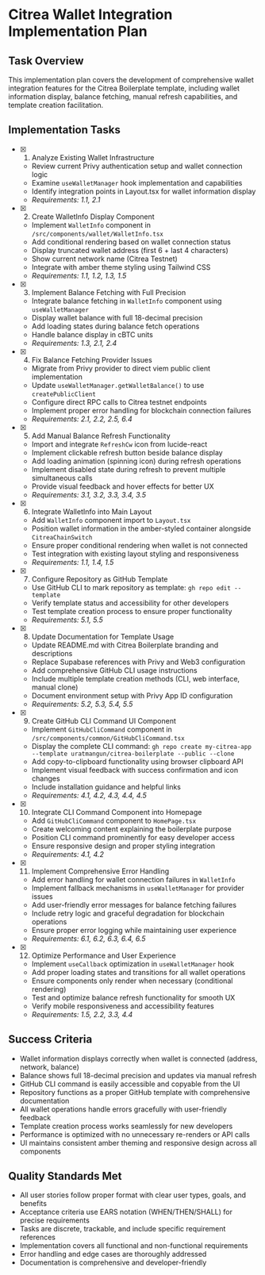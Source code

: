 # Citrea Wallet Integration Implementation Plan

## Task Overview
This implementation plan covers the development of comprehensive wallet integration features for the Citrea Boilerplate template, including wallet information display, balance fetching, manual refresh capabilities, and template creation facilitation.

## Implementation Tasks

- [x] 1. Analyze Existing Wallet Infrastructure
  - Review current Privy authentication setup and wallet connection logic
  - Examine `useWalletManager` hook implementation and capabilities
  - Identify integration points in Layout.tsx for wallet information display
  - _Requirements: 1.1, 2.1_

- [x] 2. Create WalletInfo Display Component
  - Implement `WalletInfo` component in `/src/components/wallet/WalletInfo.tsx`
  - Add conditional rendering based on wallet connection status
  - Display truncated wallet address (first 6 + last 4 characters)
  - Show current network name (Citrea Testnet)
  - Integrate with amber theme styling using Tailwind CSS
  - _Requirements: 1.1, 1.2, 1.3, 1.5_

- [x] 3. Implement Balance Fetching with Full Precision
  - Integrate balance fetching in `WalletInfo` component using `useWalletManager`
  - Display wallet balance with full 18-decimal precision
  - Add loading states during balance fetch operations
  - Handle balance display in cBTC units
  - _Requirements: 1.3, 2.1, 2.4_

- [x] 4. Fix Balance Fetching Provider Issues
  - Migrate from Privy provider to direct viem public client implementation
  - Update `useWalletManager.getWalletBalance()` to use `createPublicClient`
  - Configure direct RPC calls to Citrea testnet endpoints
  - Implement proper error handling for blockchain connection failures
  - _Requirements: 2.1, 2.2, 2.5, 6.4_

- [x] 5. Add Manual Balance Refresh Functionality
  - Import and integrate `RefreshCw` icon from lucide-react
  - Implement clickable refresh button beside balance display
  - Add loading animation (spinning icon) during refresh operations
  - Implement disabled state during refresh to prevent multiple simultaneous calls
  - Provide visual feedback and hover effects for better UX
  - _Requirements: 3.1, 3.2, 3.3, 3.4, 3.5_

- [x] 6. Integrate WalletInfo into Main Layout
  - Add `WalletInfo` component import to `Layout.tsx`
  - Position wallet information in the amber-styled container alongside `CitreaChainSwitch`
  - Ensure proper conditional rendering when wallet is not connected
  - Test integration with existing layout styling and responsiveness
  - _Requirements: 1.1, 1.4, 1.5_

- [x] 7. Configure Repository as GitHub Template
  - Use GitHub CLI to mark repository as template: `gh repo edit --template`
  - Verify template status and accessibility for other developers
  - Test template creation process to ensure proper functionality
  - _Requirements: 5.1, 5.5_

- [x] 8. Update Documentation for Template Usage
  - Update README.md with Citrea Boilerplate branding and descriptions
  - Replace Supabase references with Privy and Web3 configuration
  - Add comprehensive GitHub CLI usage instructions
  - Include multiple template creation methods (CLI, web interface, manual clone)
  - Document environment setup with Privy App ID configuration
  - _Requirements: 5.2, 5.3, 5.4, 5.5_

- [x] 9. Create GitHub CLI Command UI Component
  - Implement `GitHubCliCommand` component in `/src/components/common/GitHubCliCommand.tsx`
  - Display the complete CLI command: `gh repo create my-citrea-app --template uratmangun/citrea-boilerplate --public --clone`
  - Add copy-to-clipboard functionality using browser clipboard API
  - Implement visual feedback with success confirmation and icon changes
  - Include installation guidance and helpful links
  - _Requirements: 4.1, 4.2, 4.3, 4.4, 4.5_

- [x] 10. Integrate CLI Command Component into Homepage
  - Add `GitHubCliCommand` component to `HomePage.tsx`
  - Create welcoming content explaining the boilerplate purpose
  - Position CLI command prominently for easy developer access
  - Ensure responsive design and proper styling integration
  - _Requirements: 4.1, 4.2_

- [x] 11. Implement Comprehensive Error Handling
  - Add error handling for wallet connection failures in `WalletInfo`
  - Implement fallback mechanisms in `useWalletManager` for provider issues
  - Add user-friendly error messages for balance fetching failures
  - Include retry logic and graceful degradation for blockchain operations
  - Ensure proper error logging while maintaining user experience
  - _Requirements: 6.1, 6.2, 6.3, 6.4, 6.5_

- [x] 12. Optimize Performance and User Experience
  - Implement `useCallback` optimization in `useWalletManager` hook
  - Add proper loading states and transitions for all wallet operations
  - Ensure components only render when necessary (conditional rendering)
  - Test and optimize balance refresh functionality for smooth UX
  - Verify mobile responsiveness and accessibility features
  - _Requirements: 1.5, 2.2, 3.3, 4.4_

## Success Criteria
- Wallet information displays correctly when wallet is connected (address, network, balance)
- Balance shows full 18-decimal precision and updates via manual refresh
- GitHub CLI command is easily accessible and copyable from the UI
- Repository functions as a proper GitHub template with comprehensive documentation
- All wallet operations handle errors gracefully with user-friendly feedback
- Template creation process works seamlessly for new developers
- Performance is optimized with no unnecessary re-renders or API calls
- UI maintains consistent amber theming and responsive design across all components

## Quality Standards Met
- All user stories follow proper format with clear user types, goals, and benefits
- Acceptance criteria use EARS notation (WHEN/THEN/SHALL) for precise requirements
- Tasks are discrete, trackable, and include specific requirement references
- Implementation covers all functional and non-functional requirements
- Error handling and edge cases are thoroughly addressed
- Documentation is comprehensive and developer-friendly
